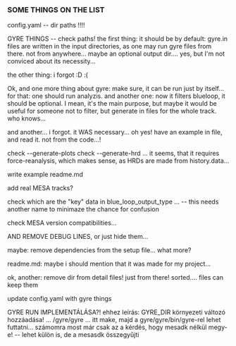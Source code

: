 ### SOME THINGS ON THE LIST

config.yaml -- dir paths !!!!

GYRE THINGS -- check paths! the first thing: it should be by default: gyre.in files are written in the input directories, as one may run gyre files from there. not from anywhere... maybe an optional output dir.... yes, but I'm not conviced about its necessity...

the other thing: i forgot :D :(

Ok, and one more thing about gyre: make sure, it can be run just by itself... for that: one should run analyzis. and another one: now it filters blueloop, it should be optional. I mean, it's the main purpose, but maybe it would be useful for someone not to filter, but generate in files for the whole track. who knows...

and another... i forgot. it WAS necessary... oh yes! have an example in file, and read it. not from the code...! 

check --generate-plots
check --generate-hrd ... it seems, that it requires  force-reanalysis, which makes sense, as HRDs are made from history.data...

write example readme.md


add real MESA tracks?

check which are the "key" data in blue_loop_output_type ... -- this needs another name to minimaze the chance for confusion


check MESA version compatibilities...


AND REMOVE DEBUG LINES, or just hide them...

maybe: remove dependencies from the setup file... what more?

readme.md: maybe i should mention that it was made for my project...


ok, another: remove dir from detail files! just from there! sorted.... files can keep them


update config.yaml with gyre things

GYRE RUN IMPLEMENTÁLÁSA?!
ehhez leírás: GYRE_DIR környezeti változó hozzáadása! ... /gyre/gyre ... itt make, majd a gyre/gyre/bin/gyre-rel lehet futtatni... számomra most már csak az a kérdés, hogy mesadk nélkül megy-e! -- lehet külön is, de a mesasdk összegyűjti
